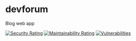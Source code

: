 # devforum
Blog web app

[![Security Rating](https://sonarcloud.io/api/project_badges/measure?project=avishka2k_devforum&metric=security_rating)](https://sonarcloud.io/summary/new_code?id=avishka2k_devforum)
[![Maintainability Rating](https://sonarcloud.io/api/project_badges/measure?project=avishka2k_devforum&metric=sqale_rating)](https://sonarcloud.io/summary/new_code?id=avishka2k_devforum)
[![Vulnerabilities](https://sonarcloud.io/api/project_badges/measure?project=avishka2k_devforum&metric=vulnerabilities)](https://sonarcloud.io/summary/new_code?id=avishka2k_devforum)
